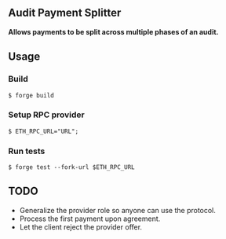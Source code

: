 ## Audit Payment Splitter

**Allows payments to be split across multiple phases of an audit.** 

## Usage

### Build

```shell
$ forge build
```

### Setup RPC provider
```shell
$ ETH_RPC_URL="URL";
```

### Run tests
```shell
$ forge test --fork-url $ETH_RPC_URL
```

## TODO

* Generalize the provider role so anyone can use the protocol.
* Process the first payment upon agreement.
* Let the client reject the provider offer.
